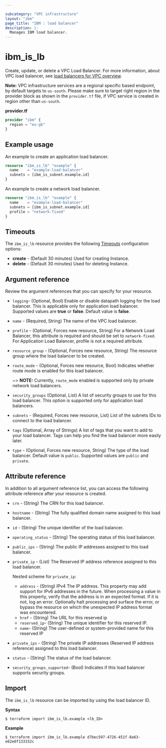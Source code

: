 ```yaml
---

subcategory: "VPC infrastructure"
layout: "ibm"
page_title: "IBM : load balancer"
description: |-
  Manages IBM load balancer.
---
```


# ibm_is_lb
Create, update, or delete a VPC Load Balancer. For more information, about VPC load balancer, see [load balancers for VPC overview](https://cloud.ibm.com/docs/vpc?topic=vpc-nlb-vs-elb).

**Note:** 
VPC infrastructure services are a regional specific based endpoint, by default targets to `us-south`. Please make sure to target right region in the provider block as shown in the `provider.tf` file, if VPC service is created in region other than `us-south`.

**provider.tf**

```terraform
provider "ibm" {
  region = "eu-gb"
}
```


## Example usage
An example to create an application load balancer.

```terraform
resource "ibm_is_lb" "example" {
  name    = "example-load-balancer"
  subnets = [ibm_is_subnet.example.id]
}

```

An example to create a network load balancer.

```terraform
resource "ibm_is_lb" "example" {
  name    = "example-load-balancer"
  subnets = [ibm_is_subnet.example.id]
  profile = "network-fixed"
}

```

## Timeouts
The `ibm_is_lb` resource provides the following [Timeouts](https://www.terraform.io/docs/language/resources/syntax.html) configuration options:

- **create** - (Default 30 minutes) Used for creating Instance.
- **delete** - (Default 30 minutes) Used for deleting Instance.


## Argument reference
Review the argument references that you can specify for your resource. 

- `logging`- (Optional, Bool) Enable or disable datapath logging for the load balancer. This is applicable only for application load balancer. Supported values are **true** or **false**. Default value is **false**.
- `name` - (Required, String) The name of the VPC load balancer.
- `profile` - (Optional, Forces new resource, String) For a Network Load Balancer, this attribute is required and should be set to `network-fixed`. For Application Load Balancer, profile is not a required attribute.
- `resource_group` - (Optional, Forces new resource, String) The resource group where the load balancer to be created.
- `route_mode` - (Optional, Forces new resource, Bool) Indicates whether route mode is enabled for this load balancer.

  ~> **NOTE:** Currently, `route_mode` enabled is supported only by private network load balancers.
- `security_groups`  (Optional, List) A list of security groups to use for this load balancer. This option is supported only for application load balancers.
- `subnets` - (Required, Forces new resource, List) List of the subnets IDs to connect to the load balancer.
- `tags` (Optional, Array of Strings) A list of tags that you want to add to your load balancer. Tags can help you find the load balancer more easily later.
- `type` - (Optional, Forces new resource, String) The type of the load balancer. Default value is `public`. Supported values are `public` and `private`.

## Attribute reference
In addition to all argument reference list, you can access the following attribute reference after your resource is created.

- `crn` - (String) The CRN for this load balancer.
- `hostname` - (String) The fully qualified domain name assigned to this load balancer.
- `id` - (String) The unique identifier of the load balancer.
- `operating_status` - (String) The operating status of this load balancer.
- `public_ips` - (String) The public IP addresses assigned to this load balancer.
- `private_ip` - (List) The Reserved IP address reference assigned to this load balancer.

  Nested scheme for `private_ip`:
    - `address` - (String) IPv4 The IP address. This property may add support for IPv6 addresses in the future. When processing a value in this property, verify that the address is in an expected format. If it is not, log an error. Optionally halt processing and surface the error, or bypass the resource on which the unexpected IP address format was encountered.
    - `href` - (String) The URL for this reserved ip
    - `reserved_ip`- (String) The unique identifier for this reserved IP.
    - `name`- (String) The user-defined or system-provided name for this reserved IP

- `private_ips` - (String) The private IP addresses (Reserved IP address reference) assigned to this load balancer.
- `status` - (String) The status of the load balancer.
- `security_groups_supported`- (Bool) Indicates if this load balancer supports security groups.


## Import
The `ibm_is_lb` resource can be imported by using the load balancer ID. 

**Syntax**

```
$ terraform import ibm_is_lb.example <lb_ID>
```

**Example**

```
$ terraform import ibm_is_lb.example d7bec597-4726-451f-8a63-e62e6f133332c
``` 
